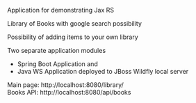 Application for demonstrating Jax RS

Library of Books with google search possibility

Possibility of adding items to your own library

Two separate application modules
- Spring Boot Application and
- Java WS Application
  deployed to JBoss Wildfly local server

Main page:
http://localhost:8080/library/  
Books API:
http://localhost:8080/api/books
